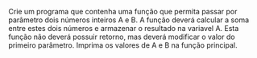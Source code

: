 Crie um programa que contenha uma função que permita passar por parâmetro dois números inteiros A e B. 
A função deverá calcular a soma entre estes dois números e armazenar o resultado na variavel A. 
Esta função não deverá possuir retorno, mas deverá modificar o valor do primeiro parâmetro. 
Imprima os valores de A e B na função principal.